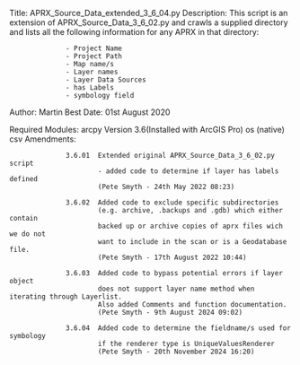 Title:            APRX_Source_Data_extended_3_6_04.py
Description:      This script is an extension of APRX_Source_Data_3_6_02.py
                  and crawls a supplied directory and lists all the following
                  information for any APRX in that directory:
                  
                  - Project Name
                  - Project Path
                  - Map name/s
                  - Layer names
                  - Layer Data Sources
                  - has Labels
                  - symbology field

Author:           Martin Best
Date:             01st August 2020

Required Modules: arcpy   Version 3.6(Installed with ArcGIS Pro)
                  os (native)
                  csv
Amendments:       

                  3.6.01  Extended original APRX_Source_Data_3_6_02.py script
                          - added code to determine if layer has labels defined
                          (Pete Smyth - 24th May 2022 08:23)

                  3.6.02  Added code to exclude specific subdirectories
                          (e.g. archive, .backups and .gdb) which either contain
                          backed up or archive copies of aprx files wich we do not
                          want to include in the scan or is a Geodatabase file.
                          (Pete Smyth - 17th August 2022 10:44)

                  3.6.03  Added code to bypass potential errors if layer object
                          does not support layer name method when iterating through Layerlist.
                          Also added Comments and function documentation.
                          (Pete Smyth - 9th August 2024 09:02)

                  3.6.04  Added code to determine the fieldname/s used for symbology
                          if the renderer type is UniqueValuesRenderer
                          (Pete Smyth - 20th November 2024 16:20)

